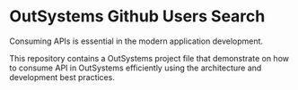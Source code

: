 # OutSystems Github Users Search

Consuming APIs is essential in the modern application development.

This repository contains a OutSystems project file that demonstrate on how to consume API in OutSystems efficiently using the architecture and development best practices. 
